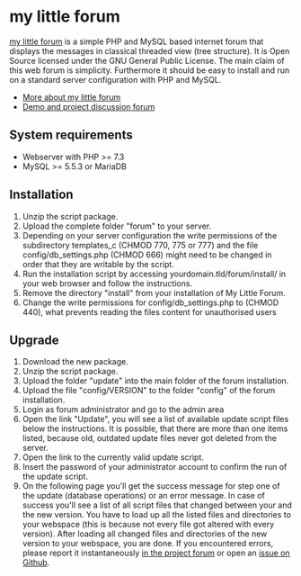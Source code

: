my little forum
===============

<a href="https://mylittleforum.net/">my little forum</a> is a simple PHP and MySQL based internet forum that displays the messages in classical threaded view (tree structure). It is Open Source licensed under the GNU General Public License. The main claim of this web forum is simplicity. Furthermore it should be easy to install and run on a standard server configuration with PHP and MySQL.

* [More about my little forum](https://github.com/ilosuna/mylittleforum/wiki)
* [Demo and project discussion forum](https://mylittleforum.net/forum/)

System requirements
-------------------

- Webserver with PHP >= 7.3
- MySQL >= 5.5.3 or MariaDB

Installation
------------

1. Unzip the script package.
2. Upload the complete folder "forum" to your server.
3. Depending on your server configuration the write permissions of the subdirectory templates_c (CHMOD 770, 775 or 777) and the file config/db_settings.php (CHMOD 666) might need to be changed in order that they are writable by the script.
4. Run the installation script by accessing yourdomain.tld/forum/install/ in your web browser and follow the instructions.
5. Remove the directory "install" from your installation of My Little Forum.
6. Change the write permissions for config/db_settings.php to (CHMOD 440), what prevents reading the files content for unauthorised users

Upgrade
--------

1. Download the new package.
2. Unzip the script package.
3. Upload the folder "update" into the main folder of the forum installation.
4. Upload the file "config/VERSION" to the folder "config" of the forum installation.
5. Login as forum administrator and go to the admin area
6. Open the link "Update", you will see a list of available update script files below the instructions. It is possible, that there are more than one items listed, because old, outdated update files never got deleted from the server.
7. Open the link to the currently valid update script.
8. Insert the password of your administrator account to confirm the run of the update script.
9. On the following page you'll get the success message for step one of the update (database operations) or an error message. In case of success you'll see a list of all script files that changed between your and the new version. You have to load up all the listed files and directories to your webspace (this is because not every file got altered with every version). After loading all changed files and directories of the new version to your webspace, you are done. If you encountered errors, please report it instantaneously [in the project forum](https://mylittleforum.net/forum/) or open an [issue on Github](https://github.com/ilosuna/mylittleforum/issues).

